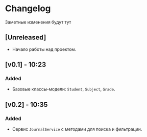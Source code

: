 # Changelog

Заметные изменения будут тут

## [Unreleased]

*   Начало работы над проектом.

## [v0.1] - 10:23
### Added
- Базовые классы-модели: `Student`, `Subject`, `Grade`.

## [v0.2] - 10:35
### Added
- Сервис `JournalService` с методами для поиска и фильтрации.